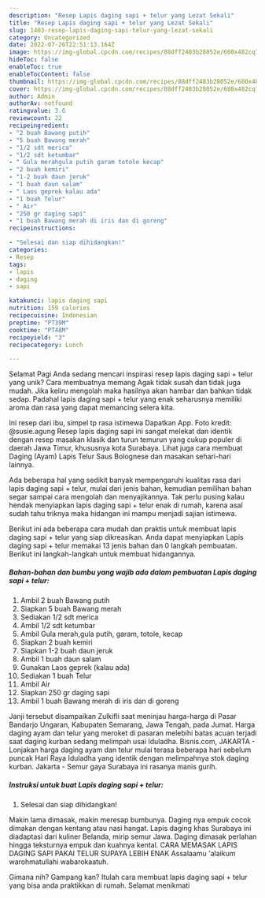 ```yaml
---
description: "Resep Lapis daging sapi + telur yang Lezat Sekali"
title: "Resep Lapis daging sapi + telur yang Lezat Sekali"
slug: 1403-resep-lapis-daging-sapi-telur-yang-lezat-sekali
category: Uncategorized
date: 2022-07-26T22:51:13.164Z
image: https://img-global.cpcdn.com/recipes/88dff2483b28052e/680x482cq70/lapis-daging-sapi-telur-foto-resep-utama.jpg
hideToc: false
enableToc: true
enableTocContent: false
thumbnail: https://img-global.cpcdn.com/recipes/88dff2483b28052e/680x482cq70/lapis-daging-sapi-telur-foto-resep-utama.jpg
cover: https://img-global.cpcdn.com/recipes/88dff2483b28052e/680x482cq70/lapis-daging-sapi-telur-foto-resep-utama.jpg
author: Admin
authorAv: notfound
ratingvalue: 3.6
reviewcount: 22
recipeingredient:
- "2 buah Bawang putih"
- "5 buah Bawang merah"
- "1/2 sdt merica"
- "1/2 sdt ketumbar"
- " Gula merahgula putih garam totole kecap"
- "2 buah kemiri"
- "1-2 buah daun jeruk"
- "1 buah daun salam"
- " Laos geprek kalau ada"
- "1 buah Telur"
- " Air"
- "250 gr daging sapi"
- "1 buah Bawang merah di iris dan di goreng"
recipeinstructions:

- "Selesai dan siap dihidangkan!"
categories:
- Resep
tags:
- lapis
- daging
- sapi

katakunci: lapis daging sapi 
nutrition: 159 calories
recipecuisine: Indonesian
preptime: "PT39M"
cooktime: "PT48M"
recipeyield: "3"
recipecategory: Lunch

---
```



Selamat Pagi Anda sedang mencari inspirasi resep lapis daging sapi + telur yang unik? Cara membuatnya memang Agak tidak susah dan tidak juga mudah. Jika keliru mengolah maka hasilnya akan hambar dan bahkan tidak sedap. Padahal lapis daging sapi + telur yang enak seharusnya memiliki aroma dan rasa yang dapat memancing selera kita.


Ini resep dari ibu, simpel tp rasa istimewa Dapatkan App. Foto kredit: @susie.agung Resep lapis daging sapi ini sangat melekat dan identik dengan resep masakan klasik dan turun temurun yang cukup populer di daerah Jawa Timur, khususnya kota Surabaya. Lihat juga cara membuat Daging (Ayam) Lapis Telur Saus Bolognese dan masakan sehari-hari lainnya.

Ada beberapa hal yang sedikit banyak mempengaruhi kualitas rasa dari lapis daging sapi + telur, mulai dari jenis bahan, kemudian pemilihan bahan segar sampai cara mengolah dan menyajikannya. Tak perlu pusing kalau hendak menyiapkan lapis daging sapi + telur enak di rumah, karena asal sudah tahu triknya maka hidangan ini mampu menjadi sajian istimewa.


Berikut ini ada beberapa cara mudah dan praktis untuk membuat lapis daging sapi + telur yang siap dikreasikan. Anda dapat menyiapkan Lapis daging sapi + telur memakai 13 jenis bahan dan 0 langkah pembuatan. Berikut ini langkah-langkah untuk membuat hidangannya.

<!--inarticleads1-->

##### Bahan-bahan dan bumbu yang wajib ada dalam pembuatan Lapis daging sapi + telur:

1. Ambil 2 buah Bawang putih
1. Siapkan 5 buah Bawang merah
1. Sediakan 1/2 sdt merica
1. Ambil 1/2 sdt ketumbar
1. Ambil  Gula merah,gula putih, garam, totole, kecap
1. Siapkan 2 buah kemiri
1. Siapkan 1-2 buah daun jeruk
1. Ambil 1 buah daun salam
1. Gunakan  Laos geprek (kalau ada)
1. Sediakan 1 buah Telur
1. Ambil  Air
1. Siapkan 250 gr daging sapi
1. Ambil 1 buah Bawang merah di iris dan di goreng


Janji tersebut disampaikan Zulkifli saat meninjau harga-harga di Pasar Bandarjo Ungaran, Kabupaten Semarang, Jawa Tengah, pada Jumat. Harga daging ayam dan telur yang meroket di pasaran melebihi batas acuan terjadi saat daging kurban sedang melimpah usai Iduladha. Bisnis.com, JAKARTA - Lonjakan harga daging ayam dan telur mulai terasa beberapa hari sebelum puncak Hari Raya Iduladha yang identik dengan melimpahnya stok daging kurban. Jakarta - Semur gaya Surabaya ini rasanya manis gurih. 

<!--inarticleads2-->

##### Instruksi untuk buat Lapis daging sapi + telur:


1. Selesai dan siap dihidangkan!

Makin lama dimasak, makin meresap bumbunya. Daging nya empuk cocok dimakan dengan kentang atau nasi hangat. Lapis daging khas Surabaya ini diadaptasi dari kuliner Belanda, mirip semur Jawa. Daging dimasak perlahan hingga teksturnya empuk dan kuahnya kental. CARA MEMASAK LAPIS DAGING SAPI PAKAI TELUR SUPAYA LEBIH ENAK Assalaamu &#39;alaikum warohmatullahi wabarokaatuh. 

Gimana nih? Gampang kan? Itulah cara membuat lapis daging sapi + telur yang bisa anda praktikkan di rumah. Selamat menikmati
